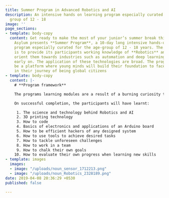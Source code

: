 ```yaml
---
title: Summer Program in Advanced Robotics and AI
description: An intensive hands on learning program especially curated for the age
  group of 12 - 18
image: ''
page_sections:
- template: body-copy
  content: Get ready to make the most of your junior’s summer break this 2019! Maker's
    Asylum presents **Summer Program**, a 10-day long intensive hands-on learning
    program especially curated for the age-group of 12 - 18 years. The programs objective
    is to provide its participants working knowledge of **Robotics** and **AI** and
    orient them towards industries such as automation and deep learning technology
    early on. The application of these technologies are broad. The program aims to
    be a platform where young minds will build their foundation to face challenges
    in their journey of being global citizens
- template: body-copy
  content: |-
    # **Program framework**

    The programs learning modules are a result of a burning curiosity towards integrating technology in learning new skills. Participants get to learn how these technologies work and what all goes into it from scratch in a **fun**, **playful** and an **open** **environment**, all of which supports a child’s nature for picking up new skills. Core learning values are subtly embedded in the programs structure.

    On successful completion, the participants will have learnt:

     1. The science and technology behind Robotics and AI
     2. 3D printing technology
     3. How to code
     4. Basics of electronics and applications of an Arduino board
     5. How to be efficient hackers of any designed system
     6. How to use tools to achieve desired tasks
     7. How to tackle unforeseen challenges
     8. How to work in a team
     9. How to chalk their own goals
    10. How to evaluate their own progress when learning new skills
- template: images
  images:
  - image: "/uploads/noun_sensor_1712213.png"
  - image: "/uploads/noun_Robotics_2328189.png"
date: 2019-04-08 20:36:29 +0530
published: false

---
```

